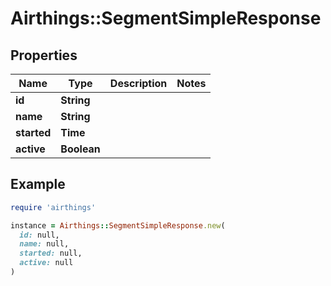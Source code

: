 # Airthings::SegmentSimpleResponse

## Properties

| Name | Type | Description | Notes |
| ---- | ---- | ----------- | ----- |
| **id** | **String** |  |  |
| **name** | **String** |  |  |
| **started** | **Time** |  |  |
| **active** | **Boolean** |  |  |

## Example

```ruby
require 'airthings'

instance = Airthings::SegmentSimpleResponse.new(
  id: null,
  name: null,
  started: null,
  active: null
)
```

